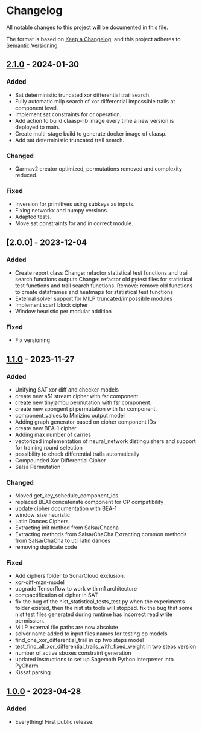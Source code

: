 # Changelog

All notable changes to this project will be documented in this file.

The format is based on [Keep a Changelog](https://keepachangelog.com/en/1.0.0/),
and this project adheres to [Semantic Versioning](https://semver.org/spec/v2.0.0.html).

## [2.1.0] - 2024-01-30

### Added

- Sat deterministic truncated xor differential trail search.
- Fully automatic milp search of xor differential impossible trails at component level.
- Implement sat constraints for or operation.
- Add action to build claasp-lib image every time a new version is deployed to main.
- Create multi-stage build to generate docker image of claasp.
- Add sat deterministic truncated trail search.

### Changed

- Qarmav2 creator optimized, permutations removed and complexity reduced.

### Fixed

- Inversion for primitives using subkeys as inputs.
- Fixing networkx and numpy versions.
- Adapted tests.
- Move sat constraints for and in correct module.

## [2.0.0] - 2023-12-04

### Added

- Create report class Change: refactor statistical test functions and trail search functions outputs Change: refactor old pytest files for statistical test functions and trail search functions. Remove: remove old functions to create dataframes and heatmaps for statistical test functions
- External solver support for MILP truncated/impossible modules
- Implement scarf block cipher
- Window heuristic per modular addition

### Fixed

- Fix versioning

## [1.1.0] - 2023-11-27

### Added

- Unifying SAT xor diff and checker models
- create new a51 stream cipher with fsr component.
- create new tinyjambu permutation with fsr component.
- create new spongent pi permutation with fsr component.
- component_values to Minizinc output model
- Adding graph generator based on cipher component IDs
- create new BEA-1 cipher
- Adding max number of carries
- vectorized implementation of neural_network distinguishers and support for training round selection
- possibility to check differential trails automatically
- Compounded Xor Differential Cipher
- Salsa Permutation

### Changed

- Moved get_key_schedule_component_ids
- replaced BEA1 concatenate component for CP compatibility
- update cipher documentation with BEA-1
- window_size heuristic
- Latin Dances Ciphers
- Extracting init method from Salsa/Chacha
- Extracting methods from Salsa/ChaCha Extracting common methods from Salsa/ChaCha to util latin dances
- removing duplicate code

### Fixed

- Add ciphers folder to SonarCloud exclusion.
- xor-diff-mzn-model
- upgrade Tensorflow to work with m1 architecture
- compactification of cipher in SAT
- fix the bug of the nist_statistical_tests_test.py when the experiments folder existed, then the nist sts tools will stopped. fix the bug that some nist test files generated during runtime has incorrect read write permission.
- MILP external file paths are now absolute
- solver name added to input files names for testing cp models
- find_one_xor_differential_trail in cp two steps model
- test_find_all_xor_differential_trails_with_fixed_weight in two steps version
- number of active sboxes constraint generation
- updated instructions to set up Sagemath Python interpreter into PyCharm
- Kissat parsing

## [1.0.0] - 2023-04-28

### Added

- Everything! First public release.

[2.1.0]: https://github.com/Crypto-TII/claasp/compare/v2.1.0..v2.0.0
[1.1.0]: https://github.com/Crypto-TII/claasp/releases/tag/v1.1.0
[1.0.0]: https://github.com/Crypto-TII/claasp/releases/tag/v1.0.0
